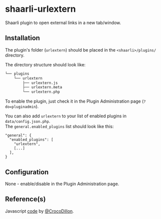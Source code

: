 # shaarli-urlextern
Shaarli plugin to open external links in a new tab/window.

## Installation
The plugin's folder (`urlextern`) should be placed in the `<shaarli>/plugins/` directory.

The directory structure should look like:

```bash 
└── plugins
    └── urlextern
        ├── urlextern.js
        ├── urlextern.meta
        └── urlextern.php
```

To enable the plugin, just check it in the Plugin Administration page (`?do=pluginadmin`).

You can also add `urlextern` to your list of enabled plugins in `data/config.json.php`.\
The `general.enabled_plugins` list should look like this:

```
"general": {
  "enabled_plugins": [
    "urlextern",
    [...]
  ],
}
```

## Configuration
None - enable/disable in the Plugin Administration page.

## Reference(s)
Javascript [code](https://gist.github.com/CrocoDillon/7989214) by [@CrocoDillon](https://github.com/CrocoDillon).
